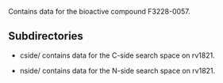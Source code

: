 Contains data for the bioactive compound F3228-0057.

## Subdirectories

- cside/ contains data for the C-side search space on rv1821.

- nside/ contains data for the N-side search space on rv1821.

